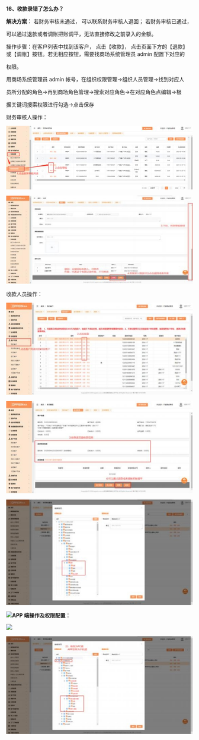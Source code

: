 <a name="bookmark16"></a>**16、收款录错了怎么办？**

**解决方案：**   若财务审核未通过， 可以联系财务审核人退回； 若财务审核已通过，

可以通过退款或者调账把账调平，无法直接修改之前录入的金额。

操作步骤：在客户列表中找到该客户， 点击【收款】，  点击页面下方的【退款】 或【调账】按钮。若无相应按钮，需要找商场系统管理员 admin 配置下对应的

权限。

用商场系统管理员 admin 帐号，在组织权限管理→组织人员管理→找到对应人

员所分配的角色→再到商场角色管理→搜索对应角色→在对应角色点编辑→根

据关键词搜索权限进行勾选→点击保存

财务审核人操作：

![](Aspose.Words.b68367b0-589b-40fd-8910-d88c2839953f.028.jpeg)

![](Aspose.Words.b68367b0-589b-40fd-8910-d88c2839953f.029.jpeg)


收款人员操作：

![](Aspose.Words.b68367b0-589b-40fd-8910-d88c2839953f.030.jpeg)

![](Aspose.Words.b68367b0-589b-40fd-8910-d88c2839953f.031.jpeg)

![](Aspose.Words.b68367b0-589b-40fd-8910-d88c2839953f.032.jpeg)


![](Aspose.Words.b68367b0-589b-40fd-8910-d88c2839953f.033.png)**APP 端操作及权限配置**：

![](Aspose.Words.b68367b0-589b-40fd-8910-d88c2839953f.034.png)

![](Aspose.Words.b68367b0-589b-40fd-8910-d88c2839953f.035.jpeg)





